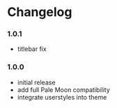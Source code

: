 # Changelog

### 1.0.1
- titlebar fix

### 1.0.0
- initial release
- add full Pale Moon compatibility
- integrate userstyles into theme